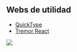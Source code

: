## Webs de utilidad

- [QuickType](https://app.quicktype.io/)
- [Tremor React](https://www.tremor.so/)

![](npm446.png)